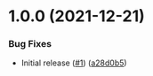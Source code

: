 # 1.0.0 (2021-12-21)


### Bug Fixes

* Initial release ([#1](https://github.com/Unsupervisedcom/action-release-update-chart/issues/1)) ([a28d0b5](https://github.com/Unsupervisedcom/action-release-update-chart/commit/a28d0b52fd40773467f3f452d3d859622b34d4b7))
